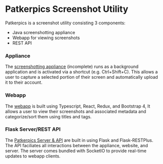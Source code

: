 # Patkerpics Screenshot Utility

Patkerpics is a screenshot utility consisting 3 components:
* Java screenshotting appliance
* Webapp for viewing screenshots
* REST API

### Appliance
The [screenshotting appliance](./patkerpics-appliance) (incomplete) runs as a background application and is activated
via a shortcut (e.g. Ctrl+Shift+C). This allows a user to capture a selected portion of their screen and automatically upload it to their account.

### Webapp
The [webapp](./Patkerpics) is built using Typescript, React, Redux, and Bootstrap 4, It allows a user to view their screenshots and associated metadata and categorize/sort them using titles and tags. 

### Flask Server/REST API
The [Patkerpics Server & API](./patkerpics-api) are built in using Flask and Flask-RESTPlus. The API faciliates all interactions between the appliance, website, and server. The server comes bundled with SocketIO to provide real-time updates to webapp clients.